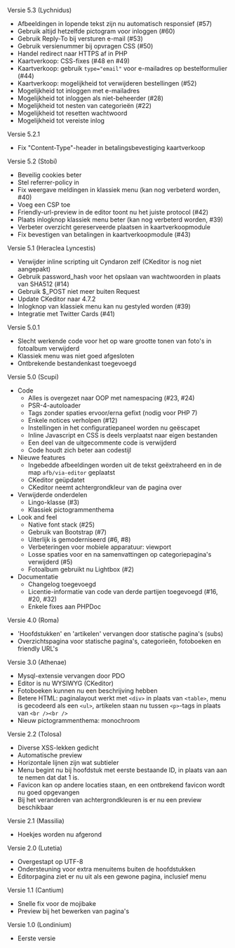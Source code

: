 Versie 5.3 (Lychnidus)
- Afbeeldingen in lopende tekst zijn nu automatisch responsief (#57)
- Gebruik altijd hetzelfde pictogram voor inloggen (#60)
- Gebruik Reply-To bij versturen e-mail (#53)
- Gebruik versienummer bij opvragen CSS (#50)
- Handel redirect naar HTTPS af in PHP
- Kaartverkoop: CSS-fixes (#48 en #49)
- Kaartverkoop: gebruik `type="email"` voor e-mailadres op bestelformulier (#44)
- Kaartverkoop: mogelijkheid tot verwijderen bestellingen (#52)
- Mogelijkheid tot inloggen met e-mailadres
- Mogelijkheid tot inloggen als niet-beheerder (#28)
- Mogelijkheid tot nesten van categorieën (#22)
- Mogelijkheid tot resetten wachtwoord
- Mogelijkheid tot vereiste inlog

Versie 5.2.1
- Fix "Content-Type"-header in betalingsbevestiging kaartverkoop

Versie 5.2 (Stobi)
- Beveilig cookies beter
- Stel referrer-policy in
- Fix weergave meldingen in klassiek menu (kan nog verbeterd worden, #40)
- Voeg een CSP toe
- Friendly-url-preview in de editor toont nu het juiste protocol (#42)
- Plaats inlogknop klassiek menu beter (kan nog verbeterd worden, #39)
- Verbeter overzicht gereserveerde plaatsen in kaartverkoopmodule
- Fix bevestigen van betalingen in kaartverkoopmodule (#43)

Versie 5.1 (Heraclea Lyncestis)
- Verwijder inline scripting uit Cyndaron zelf (CKeditor is nog niet aangepakt)
- Gebruik password_hash voor het opslaan van wachtwoorden in plaats van SHA512 (#14)
- Gebruik $_POST niet meer buiten Request
- Update CKeditor naar 4.7.2
- Inlogknop van klassiek menu kan nu gestyled worden (#39)
- Integratie met Twitter Cards (#41)

Versie 5.0.1
- Slecht werkende code voor het op ware grootte tonen van foto's in fotoalbum verwijderd
- Klassiek menu was niet goed afgesloten
- Ontbrekende bestandenkast toegevoegd

Versie 5.0 (Scupi)
- Code
  - Alles is overgezet naar OOP met namespacing (#23, #24)
  - PSR-4-autoloader
  - Tags zonder spaties ervoor/erna gefixt (nodig voor PHP 7)
  - Enkele notices verholpen (#12)
  - Instellingen in het configuratiepaneel worden nu geëscapet
  - Inline Javascript en CSS is deels verplaatst naar eigen bestanden
  - Een deel van de uitgecommente code is verwijderd
  - Code houdt zich beter aan codestijl
- Nieuwe features
  - Ingebedde afbeeldingen worden uit de tekst geëxtraheerd en in de map `afb/via-editor` geplaatst
  - CKeditor geüpdatet
  - CKeditor neemt achtergrondkleur van de pagina over
- Verwijderde onderdelen
  - Lingo-klasse (#3)
  - Klassiek pictogrammenthema
- Look and feel
  - Native font stack (#25)
  - Gebruik van Bootstrap (#7)
  - Uiterlijk is gemoderniseerd (#6, #8)
  - Verbeteringen voor mobiele apparatuur: viewport
  - Losse spaties voor en na samenvattingen op categoriepagina's verwijderd (#5)
  - Fotoalbum gebruikt nu Lightbox (#2)
- Documentatie
  - Changelog toegevoegd
  - Licentie-informatie van code van derde partijen toegevoegd (#16, #20, #32)
  - Enkele fixes aan PHPDoc

Versie 4.0 (Roma)
- 'Hoofdstukken' en 'artikelen' vervangen door statische pagina's (subs)
- Overzichtspagina voor statische pagina's, categorieën, fotoboeken en friendly URL's

Versie 3.0 (Athenae)
- Mysql-extensie vervangen door PDO
- Editor is nu WYSIWYG (CKeditor)
- Fotoboeken kunnen nu een beschrijving hebben
- Betere HTML: paginalayout werkt met `<div>` in plaats van `<table>`, menu is gecodeerd als een `<ul>`, artikelen staan nu tussen `<p>`-tags in plaats van `<br /><br />`
- Nieuw pictogrammenthema: monochroom

Versie 2.2 (Tolosa)
- Diverse XSS-lekken gedicht
- Automatische preview
- Horizontale lijnen zijn wat subtieler
- Menu begint nu bij hoofdstuk met eerste bestaande ID, in plaats van aan te nemen dat dat 1 is.
- Favicon kan op andere locaties staan, en een ontbrekend favicon wordt nu goed opgevangen
- Bij het veranderen van achtergrondkleuren is er nu een preview beschikbaar

Versie 2.1 (Massilia)
- Hoekjes worden nu afgerond

Versie 2.0 (Lutetia)
- Overgestapt op UTF-8
- Ondersteuning voor extra menuitems buiten de hoofdstukken
- Editorpagina ziet er nu uit als een gewone pagina, inclusief menu

Versie 1.1 (Cantium)
- Snelle fix voor de mojibake
- Preview bij het bewerken van pagina's

Versie 1.0 (Londinium)
- Eerste versie
